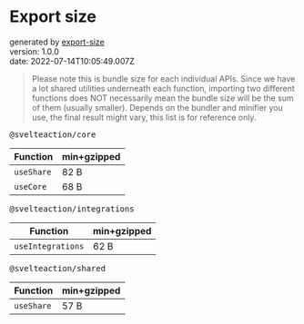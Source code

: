 # Export size

generated by [export-size](https://github.com/antfu/export-size)<br>
version: 1.0.0<br>
date: 2022-07-14T10:05:49.007Z

> Please note this is bundle size for each individual APIs. Since we have a lot shared utilities underneath each function, importing two different functions does NOT necessarily mean the bundle size will be the sum of them (usually smaller). Depends on the bundler and minifier you use, the final result might vary, this list is for reference only.

<kbd>@svelteaction/core</kbd>

| Function   | min+gzipped |
| ---------- | ----------- |
| `useShare` | 82 B        |
| `useCore`  | 68 B        |

<kbd>@svelteaction/integrations</kbd>

| Function          | min+gzipped |
| ----------------- | ----------- |
| `useIntegrations` | 62 B        |

<kbd>@svelteaction/shared</kbd>

| Function   | min+gzipped |
| ---------- | ----------- |
| `useShare` | 57 B        |


